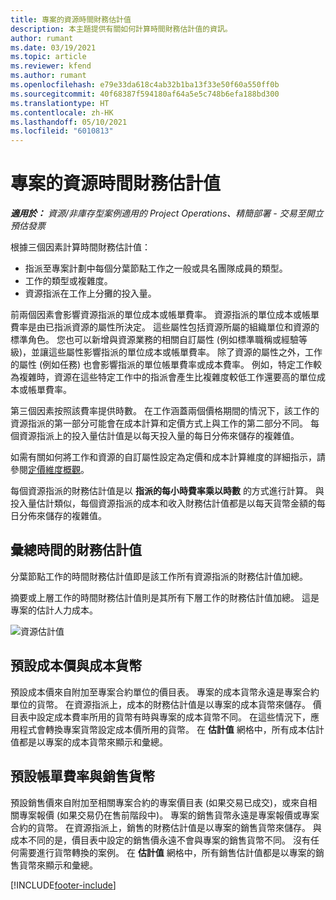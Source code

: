 ```yaml
---
title: 專案的資源時間財務估計值
description: 本主題提供有關如何計算時間財務估計值的資訊。
author: rumant
ms.date: 03/19/2021
ms.topic: article
ms.reviewer: kfend
ms.author: rumant
ms.openlocfilehash: e79e33da618c4ab32b1ba13f33e50f60a550ff0b
ms.sourcegitcommit: 40f68387f594180af64a5e5c748b6efa188bd300
ms.translationtype: HT
ms.contentlocale: zh-HK
ms.lasthandoff: 05/10/2021
ms.locfileid: "6010813"
---
```

# <a name="financial-estimates-for-resource-time-on-projects"></a>專案的資源時間財務估計值

_**適用於：** 資源/非庫存型案例適用的 Project Operations、精簡部署 - 交易至開立預估發票_

根據三個因素計算時間財務估計值： 

- 指派至專案計劃中每個分葉節點工作之一般或具名團隊成員的類型。 
- 工作的類型或複雜度。
- 資源指派在工作上分攤的投入量。 

前兩個因素會影響資源指派的單位成本或帳單費率。 資源指派的單位成本或帳單費率是由已指派資源的屬性所決定。 這些屬性包括資源所屬的組織單位和資源的標準角色。 您也可以新增與資源業務的相關自訂屬性 (例如標準職稱或經驗等級)，並讓這些屬性影響指派的單位成本或帳單費率。
除了資源的屬性之外，工作的屬性 (例如任務) 也會影響指派的單位帳單費率或成本費率。 例如，特定工作較為複雜時，資源在這些特定工作中的指派會產生比複雜度較低工作還要高的單位成本或帳單費率。   

第三個因素按照該費率提供時數。 在工作涵蓋兩個價格期間的情況下，該工作的資源指派的第一部分可能會在成本計算和定價方式上與工作的第二部分不同。 每個資源指派上的投入量估計值是以每天投入量的每日分佈來儲存的複雜值。

如需有關如何將工作和資源的自訂屬性設定為定價和成本計算維度的詳細指示，請參閱[定價維度概觀](../pricing-costing/pricing-dimensions-overview.md)。

每個資源指派的財務估計值是以 **指派的每小時費率乘以時數** 的方式進行計算。  與投入量估計類似，每個資源指派的成本和收入財務估計值都是以每天貨幣金額的每日分佈來儲存的複雜值。 

## <a name="summarizing-financial-estimates-for-time"></a>彙總時間的財務估計值
分葉節點工作的時間財務估計值即是該工作所有資源指派的財務估計值加總。

摘要或上層工作的時間財務估計值則是其所有下層工作的財務估計值加總。 這是專案的估計人力成本。 

![資源估計值](./media/navigation12.png)

## <a name="default-cost-price-and-cost-currency"></a>預設成本價與成本貨幣

預設成本價來自附加至專案合約單位的價目表。 專案的成本貨幣永遠是專案合約單位的貨幣。 在資源指派上，成本的財務估計值是以專案的成本貨幣來儲存。 價目表中設定成本費率所用的貨幣有時與專案的成本貨幣不同。 在這些情況下，應用程式會轉換專案貨幣設定成本價所用的貨幣。 在 **估計值** 網格中，所有成本估計值都是以專案的成本貨幣來顯示和彙總。 

## <a name="default-bill-rate-and-sales-currency"></a>預設帳單費率與銷售貨幣

預設銷售價來自附加至相關專案合約的專案價目表 (如果交易已成交)，或來自相關專案報價 (如果交易仍在售前階段中)。 專案的銷售貨幣永遠是專案報價或專案合約的貨幣。 在資源指派上，銷售的財務估計值是以專案的銷售貨幣來儲存。 與成本不同的是，價目表中設定的銷售價永遠不會與專案的銷售貨幣不同。 沒有任何需要進行貨幣轉換的案例。 在 **估計值** 網格中，所有銷售估計值都是以專案的銷售貨幣來顯示和彙總。 

[!INCLUDE[footer-include](../includes/footer-banner.md)]
